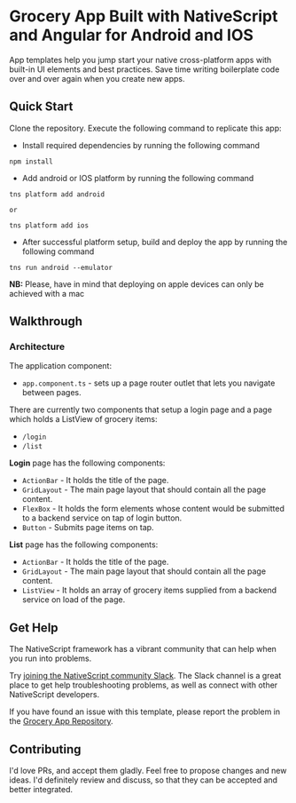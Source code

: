 # Grocery App Built with NativeScript and Angular for Android and IOS
App templates help you jump start your native cross-platform apps with built-in UI elements and best practices. Save time writing boilerplate code over and over again when you create new apps.

## Quick Start
Clone the repository.
Execute the following command to replicate this app:

- Install required dependencies by running the following command
```
npm install
```
- Add android or IOS platform by running the following command
```
tns platform add android

or 

tns platform add ios
```
- After successful platform setup, build and deploy the app by running the following command
```
tns run android --emulator
```

**NB:** Please, have in mind that deploying on apple devices can only be achieved with a mac

## Walkthrough

### Architecture
The application component:
- `app.component.ts` - sets up a page router outlet that lets you navigate between pages.

There are currently two components that setup a login page and a page which holds a ListView of grocery items:
- `/login`
- `/list`

**Login** page has the following components:
- `ActionBar` - It holds the title of the page.
- `GridLayout` - The main page layout that should contain all the page content.
- `FlexBox` - It holds the form elements whose content would be submitted to a backend service on tap of login button.
- `Button` - Submits page items on tap.

**List** page has the following components:
- `ActionBar` - It holds the title of the page.
- `GridLayout` - The main page layout that should contain all the page content.
- `ListView` - It holds an array of grocery items supplied from a backend service on load of the page.

## Get Help
The NativeScript framework has a vibrant community that can help when you run into problems.

Try [joining the NativeScript community Slack](http://developer.telerik.com/wp-login.php?action=slack-invitation). The Slack channel is a great place to get help troubleshooting problems, as well as connect with other NativeScript developers.

If you have found an issue with this template, please report the problem in the [Grocery App Repository](https://github.com/deytola/grocery-app/issues).

## Contributing

I'd love PRs, and accept them gladly. Feel free to propose changes and new ideas. I'd definitely review and discuss, so that they can be accepted and better integrated.
